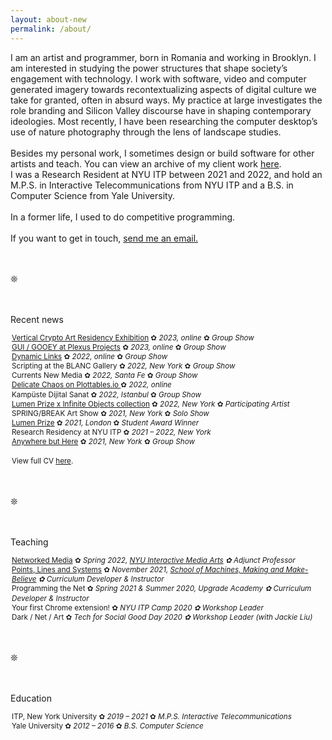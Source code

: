 ```yaml
---
layout: about-new
permalink: /about/
---
```

I am an artist and programmer, born in Romania and working in Brooklyn. I am interested in studying the power structures that shape society’s engagement with technology. I work with software, video and computer generated imagery towards recontextualizing aspects of digital culture we take for granted, often in absurd ways. My practice at large investigates the role branding and Silicon Valley discourse have in shaping contemporary ideologies. Most recently, I have been researching the computer desktop’s use of nature photography through the lens of landscape studies.
<br/><br/>
Besides my personal work, I sometimes design or build software for other artists and teach. You can view an archive of my client work <a href="/client-work" target="_blank">here</a>.<br/>
I was a Research Resident at NYU ITP between 2021 and 2022, and hold an M.P.S. in Interactive Telecommunications from NYU ITP and a B.S. in Computer Science from Yale University.
<br/><br/>
In a former life, I used to do competitive programming.
<br/><br/>
If you want to get in touch, <a href="mailto:c@cezar.io">send me an email.</a>

<br/><br/>❊<br/><br/><br/>
<p style="text-decoration: none; margin-bottom: 10px;">Recent news</p>
<p style="line-height: 1.3; margin-left: 2px;"> <small>
    <a href="https://gallery.verticalcrypto.art/event/clfv8kvs1sj980bjpdr2li3aa/all">Vertical Crypto Art Residency Exhibition</a> ✿ <em>2023, online</em> ✿ <em>Group Show</em>
    <br/>
    <a href="https://www.plexusprojects.org/gui-gooey">GUI / GOOEY at Plexus Projects</a> ✿ <em>2023, online</em> ✿ <em>Group Show</em>
    <br/>
    <a href="https://spam-index.com/projects/cezar-mocan/">Dynamic Links</a> ✿ <em>2022, online</em> ✿ <em>Group Show</em>
    <br/>
    Scripting at the BLANC Gallery ✿ <em>2022, New York</em> ✿ <em>Group Show</em>
    <br/>
    Currents New Media ✿ <em>2022, Santa Fe</em> ✿ <em>Group Show</em>
    <br/>
    <a href="https://plottables.io/project/9">Delicate Chaos on Plottables.io </a> ✿ <em>2022, online</em>
    <br/>
    Kampüste Dijital Sanat ✿ <em>2022, Istanbul</em> ✿ <em>Group Show</em>
    <br/>
    <a href="https://infiniteobjects.com/products/mocan-arcadiainc">Lumen Prize x Infinite Objects collection</a> ✿ <em>2022, New York</em> ✿ <em>Participating Artist</em>
    <br/>
    SPRING/BREAK Art Show ✿ <em>2021, New York</em> ✿ <em>Solo Show</em>
    <br/>
    <a href="https://www.lumenprize.com/">Lumen Prize</a> ✿ <em>2021, London</em> ✿ <em>Student Award Winner</em>
    <br/>
    Research Residency at NYU ITP ✿ <em>2021 – 2022, New York</em>
    <br/>
    <a href="https://www.slowburn-nyc.com/anywhere-but-here">Anywhere but Here</a> ✿ <em>2021, New York</em> ✿ <em>Group Show</em>
    <br/><br/>
    View full CV <a href="https://docs.google.com/document/d/1qqE1sC9OasS2NU2cGLhji9NmopRdeTJbQREjjcqoMmQ/edit?usp=sharing">here</a>.
</small>
</p>

<br/><br/>❊<br/><br/><br/>

<p style="text-decoration: none; margin-bottom: 10px;">Teaching</p>
<p style="line-height: 1.3; margin-left: 2px;"><small>
    <a href="https://networkedmedia.imany.io/">Networked Media</a> ✿ <em> Spring 2022, <a href="https://tisch.nyu.edu/itp/admissions/ima-bfa">NYU Interactive Media Arts</a> ✿ Adjunct Professor</em>
    <br/>
    <a href="https://cezar-mocan.notion.site/Points-Lines-and-Systems-Class-Materials-ba43efb03090491985b13a17aab9f636">Points, Lines and Systems</a    > ✿ <em>November 2021, <a href="https://www.schoolofma.org/">School of Machines, Making and Make-Believe</a> ✿ Curriculum Developer & Instructor</em>
    <br/>
    Programming the Net ✿ <em>Spring 2021 & Summer 2020, Upgrade Academy ✿ Curriculum Developer & Instructor</em>
    <br/>
    Your first Chrome extension! ✿ <em> NYU ITP Camp 2020 ✿ Workshop Leader</em>
    <br/>
    Dark / Net / Art ✿ <em> Tech for Social Good Day 2020 ✿ Workshop Leader (with Jackie Liu)</em><br/>

</small></p>

<br/><br/>❊<br/><br/><br/>

<p style="text-decoration: none; margin-bottom: 10px;">Education</p>
<p style="line-height: 1.3; margin-left: 2px;"><small>
    ITP, New York University ✿ <em> 2019 – 2021 </em> ✿ <em>M.P.S. Interactive Telecommunications</em>
    <br/>
    Yale University ✿ <em> 2012 – 2016 </em> ✿ <em>B.S. Computer Science</em>
</small></p>

<!--
<div class="about-container">
I am an artist and programmer, interested in expressions of intimacy in the digital realm. I consider the web to be my primary medium, but I have also worked with mobile applications, game engines, physical computing, augmented reality or print graphic design.

<br/><br/>

In a former life, I used to do competitive programming.

<br/><br/>

More recently, I have been designing or developing software for artists such as <a class="underlined" href="http://www.evan-roth.com/" target="__blank">Evan Roth</a> and <a class="underlined" href="http://taeyoonchoi.com/" target="__blank">Taeyoon Choi</a>. I have also been involved with two start-ups in the education world, <a class="underlined" href="https://www.fablestudios.com" target="__blank">Fable Studios</a> and <a class="underlined" href="https://www.gakko.org" target="__blank">Gakko</a>. 

<br/><br/>

I am currently pursuing a two-year long masters program at <a class="underlined" href="https://itp.nyu.edu" target="__blank">NYU ITP</a> and keeping a <a class="underlined" href="/blog" target="__blank">blog</a> about it.

<br/><br/>

Available for work. <a class="underlined" href="mailto:c@cezar.io">Say hi!</a>
</div>
-->